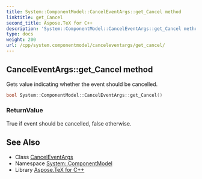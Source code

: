 ```yaml
---
title: System::ComponentModel::CancelEventArgs::get_Cancel method
linktitle: get_Cancel
second_title: Aspose.TeX for C++
description: 'System::ComponentModel::CancelEventArgs::get_Cancel method. Gets value indicating whether the event should be cancelled in C++.'
type: docs
weight: 200
url: /cpp/system.componentmodel/canceleventargs/get_cancel/
---
```

## CancelEventArgs::get_Cancel method


Gets value indicating whether the event should be cancelled.

```cpp
bool System::ComponentModel::CancelEventArgs::get_Cancel()
```


### ReturnValue

True if event should be cancelled, false otherwise.

## See Also

* Class [CancelEventArgs](../)
* Namespace [System::ComponentModel](../../)
* Library [Aspose.TeX for C++](../../../)
